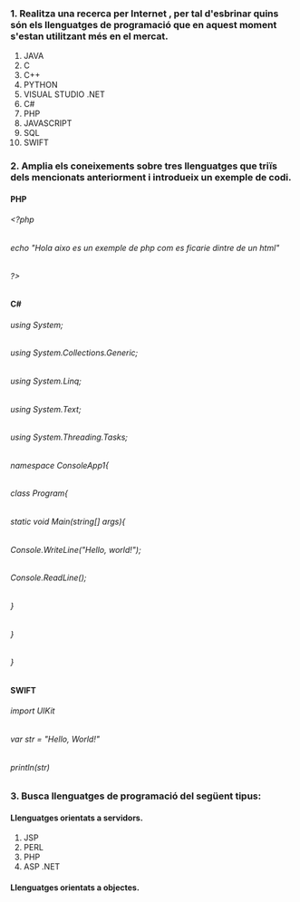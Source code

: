 ### 1. Realitza una recerca per Internet , per tal d'esbrinar quins són els llenguatges de programació que en aquest moment s'estan utilitzant més en el mercat.

1. JAVA
2. C 
3. C++
4. PYTHON
5. VISUAL STUDIO .NET
6. C#
7. PHP
8. JAVASCRIPT
9. SQL
10. SWIFT

### 2. Amplia els coneixements sobre tres llenguatges que triïs dels mencionats anteriorment i introdueix un exemple de codi.

#### PHP

###### <?php
######    echo "Hola aixo es un exemple de php com es ficarie dintre de un html"
###### ?>

#### C#

###### using System;
###### using System.Collections.Generic;
###### using System.Linq;
###### using System.Text;
###### using System.Threading.Tasks;

###### namespace ConsoleApp1{
###### class Program{
######        static void Main(string[] args){
######                Console.WriteLine("Hello, world!");
######                Console.ReadLine();
######        }
######    }
###### }

#### SWIFT

###### import UIKit
###### var str = "Hello, World!"
###### println(str)


### 3. Busca llenguatges de programació del següent tipus:

#### Llenguatges orientats a servidors.

1. JSP
2. PERL
3. PHP
4. ASP .NET

#### Llenguatges orientats a objectes.
